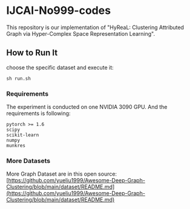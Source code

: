 # IJCAI-No999-codes

This repository is our implementation of "HyReaL: Clustering Attributed Graph via Hyper-Complex Space Representation Learning".

## How to Run It

choose the specific dataset and execute it: 

```shell
sh run.sh
```

### Requirements 

The experiment is conducted on one NVIDIA 3090 GPU. And the requirements is following:

```
pytorch >= 1.6
scipy 
scikit-learn
numpy 
munkres
```

### More Datasets

More Graph Dataset are in this open source: [https://github.com/yueliu1999/Awesome-Deep-Graph-Clustering/blob/main/dataset/README.md](https://github.com/yueliu1999/Awesome-Deep-Graph-Clustering/blob/main/dataset/README.md)

